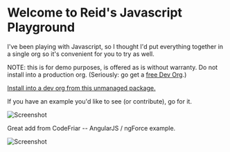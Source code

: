 Welcome to Reid's Javascript Playground
=======================================

I've been playing with Javascript, so I thought I'd put everything together in a single org so it's convenient for you to try as well.

NOTE: this is for demo purposes, is offered as is without warranty.  Do not install into a production org.  (Seriously: go get a [free Dev Org](http://developer.force.com/join).)

[Install into a dev org from this unmanaged package.](https://login.salesforce.com/packaging/installPackage.apexp?p0=04tE0000000E9LB)

If you have an example you'd like to see (or contribute), go for it.

![Screenshot](https://raw.github.com/ReidCarlberg/LAB-Javascript-Playground/master/screenshots/LAB-Javascript-Playground.png "Optional title")

Great add from CodeFriar -- AngularJS / ngForce example.

![Screenshot](https://raw.github.com/ReidCarlberg/LAB-Javascript-Playground/master/screenshots/LAB-codefriar-ngforce.png "Optional title")
